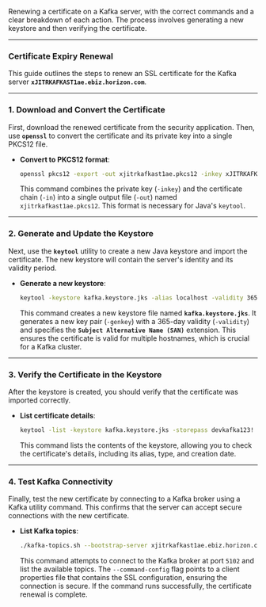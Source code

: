 Renewing a certificate on a Kafka server, with the correct commands and a clear breakdown of each action. The process involves generating a new keystore and then verifying the certificate.

-----

### **Certificate Expiry Renewal**

This guide outlines the steps to renew an SSL certificate for the Kafka server **`xJITRKAFKAST1ae.ebiz.horizon.com`**.

-----

### **1. Download and Convert the Certificate**

First, download the renewed certificate from the security application. Then, use **`openssl`** to convert the certificate and its private key into a single PKCS12 file.

  * **Convert to PKCS12 format**:
    ```bash
    openssl pkcs12 -export -out xjitrkafkast1ae.pkcs12 -inkey xJITRKAFKAST1ae.ebiz.horizon.com_private_key.pem -in ChainCerts_xJITRKAFKAST1ae.ebiz.horizon.com.pem
    ```
    This command combines the private key (`-inkey`) and the certificate chain (`-in`) into a single output file (`-out`) named `xjitrkafkast1ae.pkcs12`. This format is necessary for Java's `keytool`.

-----

### **2. Generate and Update the Keystore**

Next, use the **`keytool`** utility to create a new Java keystore and import the certificate. The new keystore will contain the server's identity and its validity period.

  * **Generate a new keystore**:
    ```bash
    keytool -keystore kafka.keystore.jks -alias localhost -validity 365 -genkey -keyalg RSA -storetype pkcs12 -ext SAN=DNS:xjitrkafkast1ae.ebiz.horizon.com,DNS:xjitrkafkast1be.ebiz.horizon.com,DNS:xjitrkafkast1ce.ebiz.horizon.com,DNS:tpaldey2va025.ebiz.horizon.com,DNS:tpaldey2va026.ebiz.horizon.com,DNS:tpaldey2va027.ebiz.horizon.com
    ```
    This command creates a new keystore file named **`kafka.keystore.jks`**. It generates a new key pair (`-genkey`) with a 365-day validity (`-validity`) and specifies the **`Subject Alternative Name (SAN)`** extension. This ensures the certificate is valid for multiple hostnames, which is crucial for a Kafka cluster.

-----

### **3. Verify the Certificate in the Keystore**

After the keystore is created, you should verify that the certificate was imported correctly.

  * **List certificate details**:
    ```bash
    keytool -list -keystore kafka.keystore.jks -storepass devkafka123!
    ```
    This command lists the contents of the keystore, allowing you to check the certificate's details, including its alias, type, and creation date.

-----

### **4. Test Kafka Connectivity**

Finally, test the new certificate by connecting to a Kafka broker using a Kafka utility command. This confirms that the server can accept secure connections with the new certificate.

  * **List Kafka topics**:
    ```bash
    ./kafka-topics.sh --bootstrap-server xjitrkafkast1ae.ebiz.horizon.com:5102 --list --command-config /opt/app/KAFKA/kafka_2.12-3.1.1/config/client.properties
    ```
    This command attempts to connect to the Kafka broker at port `5102` and list the available topics. The `--command-config` flag points to a client properties file that contains the SSL configuration, ensuring the connection is secure. If the command runs successfully, the certificate renewal is complete.
